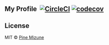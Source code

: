 ## My Profile &nbsp;[![CircleCI](https://circleci.com/gh/pine/profile-website/tree/main.svg?style=shield)](https://circleci.com/gh/pine/profile-website/tree/main) [![codecov](https://codecov.io/gh/pine/profile-website/branch/main/graph/badge.svg)](https://codecov.io/gh/pine/profile-website)

## License
MIT &copy; [Pine Mizune](https://profile.pine.moe/)
